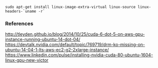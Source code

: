 ```
sudo apt-get install linux-image-extra-virtual linux-source linux-headers-`uname -r`
```

### References
http://tleyden.github.io/blog/2014/10/25/cuda-6-dot-5-on-aws-gpu-instance-running-ubuntu-14-dot-04/
https://devtalk.nvidia.com/default/topic/769719/drm-ko-missing-on-ubuntu-14-04-1-lts-aws-ec2-g2-2xlarge-instance/
https://www.linkedin.com/pulse/installing-nvidia-cuda-80-ubuntu-1604-linux-gpu-new-victor
